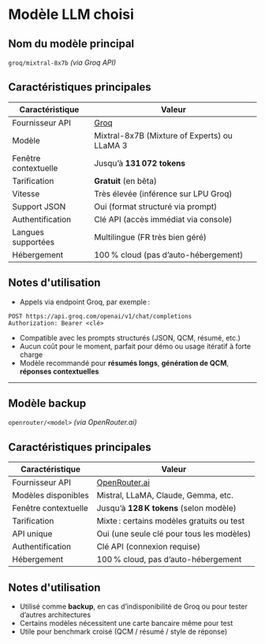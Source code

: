# Modèle LLM choisi

## Nom du modèle principal

`groq/mixtral-8x7b` *(via Groq API)*

## Caractéristiques principales

| Caractéristique      | Valeur                                       |
| -------------------- | -------------------------------------------- |
| Fournisseur API      | [Groq](https://console.groq.com/)            |
| Modèle               | Mixtral-8x7B (Mixture of Experts) ou LLaMA 3 |
| Fenêtre contextuelle | Jusqu’à **131 072 tokens**                   |
| Tarification         | **Gratuit** (en bêta)                        |
| Vitesse              | Très élevée (inférence sur LPU Groq)         |
| Support JSON         | Oui (format structuré via prompt)            |
| Authentification     | Clé API (accès immédiat via console)         |
| Langues supportées   | Multilingue (FR très bien géré)              |
| Hébergement          | 100 % cloud (pas d’auto-hébergement)         |

## Notes d'utilisation

* Appels via endpoint Groq, par exemple :

```http
POST https://api.groq.com/openai/v1/chat/completions
Authorization: Bearer <clé>
```

* Compatible avec les prompts structurés (JSON, QCM, résumé, etc.)
* Aucun coût pour le moment, parfait pour démo ou usage itératif à forte charge
* Modèle recommandé pour **résumés longs**, **génération de QCM**, **réponses contextuelles**

---

## Modèle backup

`openrouter/<model>` *(via OpenRouter.ai)*

## Caractéristiques principales

| Caractéristique      | Valeur                                    |
| -------------------- | ----------------------------------------- |
| Fournisseur API      | [OpenRouter.ai](https://openrouter.ai/)   |
| Modèles disponibles  | Mistral, LLaMA, Claude, Gemma, etc.       |
| Fenêtre contextuelle | Jusqu’à **128 K tokens** (selon modèle)   |
| Tarification         | Mixte : certains modèles gratuits ou test |
| API unique           | Oui (une seule clé pour tous les modèles) |
| Authentification     | Clé API (connexion requise)               |
| Hébergement          | 100 % cloud, pas d’auto-hébergement       |

## Notes d'utilisation

* Utilisé comme **backup**, en cas d’indisponibilité de Groq ou pour tester d’autres architectures
* Certains modèles nécessitent une carte bancaire même pour test
* Utile pour benchmark croisé (QCM / résumé / style de réponse)
